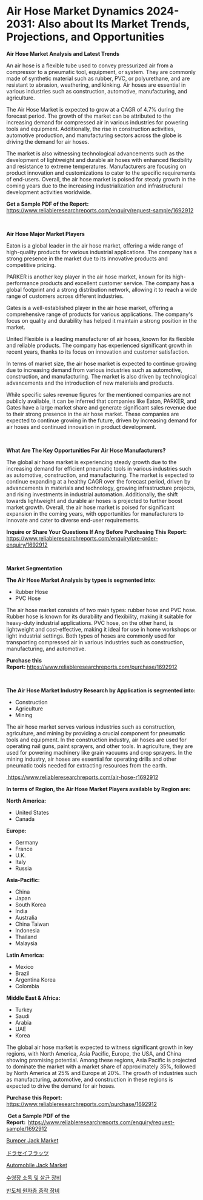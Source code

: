 <p><h1>Air Hose Market Dynamics 2024-2031: Also about Its Market Trends, Projections, and Opportunities</h1></p><p><strong>Air Hose Market Analysis and Latest Trends</strong></p>
<p><p>An air hose is a flexible tube used to convey pressurized air from a compressor to a pneumatic tool, equipment, or system. They are commonly made of synthetic material such as rubber, PVC, or polyurethane, and are resistant to abrasion, weathering, and kinking. Air hoses are essential in various industries such as construction, automotive, manufacturing, and agriculture.</p><p>The Air Hose Market is expected to grow at a CAGR of 4.7% during the forecast period. The growth of the market can be attributed to the increasing demand for compressed air in various industries for powering tools and equipment. Additionally, the rise in construction activities, automotive production, and manufacturing sectors across the globe is driving the demand for air hoses.</p><p>The market is also witnessing technological advancements such as the development of lightweight and durable air hoses with enhanced flexibility and resistance to extreme temperatures. Manufacturers are focusing on product innovation and customizations to cater to the specific requirements of end-users. Overall, the air hose market is poised for steady growth in the coming years due to the increasing industrialization and infrastructural development activities worldwide.</p></p>
<p><strong>Get a Sample PDF of the Report:&nbsp;</strong> <a href="https://www.reliableresearchreports.com/enquiry/request-sample/1692912">https://www.reliableresearchreports.com/enquiry/request-sample/1692912</a></p>
<p>&nbsp;</p>
<p><strong>Air Hose Major Market Players</strong></p>
<p><p>Eaton is a global leader in the air hose market, offering a wide range of high-quality products for various industrial applications. The company has a strong presence in the market due to its innovative products and competitive pricing.</p><p>PARKER is another key player in the air hose market, known for its high-performance products and excellent customer service. The company has a global footprint and a strong distribution network, allowing it to reach a wide range of customers across different industries.</p><p>Gates is a well-established player in the air hose market, offering a comprehensive range of products for various applications. The company's focus on quality and durability has helped it maintain a strong position in the market.</p><p>United Flexible is a leading manufacturer of air hoses, known for its flexible and reliable products. The company has experienced significant growth in recent years, thanks to its focus on innovation and customer satisfaction.</p><p>In terms of market size, the air hose market is expected to continue growing due to increasing demand from various industries such as automotive, construction, and manufacturing. The market is also driven by technological advancements and the introduction of new materials and products.</p><p>While specific sales revenue figures for the mentioned companies are not publicly available, it can be inferred that companies like Eaton, PARKER, and Gates have a large market share and generate significant sales revenue due to their strong presence in the air hose market. These companies are expected to continue growing in the future, driven by increasing demand for air hoses and continued innovation in product development.</p></p>
<p>&nbsp;</p>
<p><strong>What Are The Key Opportunities For Air Hose Manufacturers?</strong></p>
<p><p>The global air hose market is experiencing steady growth due to the increasing demand for efficient pneumatic tools in various industries such as automotive, construction, and manufacturing. The market is expected to continue expanding at a healthy CAGR over the forecast period, driven by advancements in materials and technology, growing infrastructure projects, and rising investments in industrial automation. Additionally, the shift towards lightweight and durable air hoses is projected to further boost market growth. Overall, the air hose market is poised for significant expansion in the coming years, with opportunities for manufacturers to innovate and cater to diverse end-user requirements.</p></p>
<p><strong>Inquire or Share Your Questions If Any Before Purchasing This Report:</strong> <a href="https://www.reliableresearchreports.com/enquiry/pre-order-enquiry/1692912">https://www.reliableresearchreports.com/enquiry/pre-order-enquiry/1692912</a></p>
<p>&nbsp;</p>
<p><strong>Market Segmentation</strong></p>
<p><strong>The Air Hose Market Analysis by types is segmented into:</strong></p>
<p><ul><li>Rubber Hose</li><li>PVC Hose</li></ul></p>
<p><p>The air hose market consists of two main types: rubber hose and PVC hose. Rubber hose is known for its durability and flexibility, making it suitable for heavy-duty industrial applications. PVC hose, on the other hand, is lightweight and cost-effective, making it ideal for use in home workshops or light industrial settings. Both types of hoses are commonly used for transporting compressed air in various industries such as construction, manufacturing, and automotive.</p></p>
<p><strong>Purchase this Report:&nbsp;</strong><a href="https://www.reliableresearchreports.com/purchase/1692912">https://www.reliableresearchreports.com/purchase/1692912</a></p>
<p>&nbsp;</p>
<p><strong>The Air Hose Market Industry Research by Application is segmented into:</strong></p>
<p><ul><li>Construction</li><li>Agriculture</li><li>Mining</li></ul></p>
<p><p>The air hose market serves various industries such as construction, agriculture, and mining by providing a crucial component for pneumatic tools and equipment. In the construction industry, air hoses are used for operating nail guns, paint sprayers, and other tools. In agriculture, they are used for powering machinery like grain vacuums and crop sprayers. In the mining industry, air hoses are essential for operating drills and other pneumatic tools needed for extracting resources from the earth.</p></p>
<p><a href="https://www.reliableresearchreports.com/air-hose-r1692912">&nbsp;https://www.reliableresearchreports.com/air-hose-r1692912</a></p>
<p><strong>In terms of Region, the Air Hose Market Players available by Region are:</strong></p>
<p>
    <p> <strong> North America: </strong>
        <ul>
            <li>United States</li>
            <li>Canada</li>
        </ul>
        </p> 
    <p> <strong> Europe: </strong>
        <ul>
            <li>Germany</li>
            <li>France</li>
            <li>U.K.</li>
            <li>Italy</li>
            <li>Russia</li>
        </ul>
        </p> 
    <p> <strong> Asia-Pacific: </strong>
        <ul>
            <li>China</li>
            <li>Japan</li>
            <li>South Korea</li>
            <li>India</li>
            <li>Australia</li>
            <li>China Taiwan</li>
            <li>Indonesia</li>
            <li>Thailand</li>
            <li>Malaysia</li>
        </ul>
        </p> 
    <p> <strong> Latin America: </strong>
        <ul>
            <li>Mexico</li>
            <li>Brazil</li>
            <li>Argentina Korea</li>
            <li>Colombia</li>
        </ul>
        </p> 
    <p> <strong> Middle East & Africa: </strong>
        <ul>
            <li>Turkey</li>
            <li>Saudi</li>
            <li>Arabia</li>
            <li>UAE</li>
            <li>Korea</li>
        </ul>
    </p>
    </p>
<p><p>The global air hose market is expected to witness significant growth in key regions, with North America, Asia Pacific, Europe, the USA, and China showing promising potential. Among these regions, Asia Pacific is projected to dominate the market with a market share of approximately 35%, followed by North America at 25% and Europe at 20%. The growth of industries such as manufacturing, automotive, and construction in these regions is expected to drive the demand for air hoses.</p></p>
<p><strong>Purchase this Report: </strong><a href="https://www.reliableresearchreports.com/purchase/1692912">https://www.reliableresearchreports.com/purchase/1692912</a></p>
<p>&nbsp;<strong>Get a Sample PDF of the Report:&nbsp;&nbsp;</strong><a href="https://www.reliableresearchreports.com/enquiry/request-sample/1692912">https://www.reliableresearchreports.com/enquiry/request-sample/1692912</a></p>
<p><strong></strong></p>
<p><p><a href="https://github.com/bobicer/Market-Research-Report-List-3/blob/main/bumper-jack-market.md">Bumper Jack Market</a></p><p><a href="https://github.com/reliezer65/Market-Research-Report-List-1/blob/main/9980174129095.md">ドラセイフラッツ</a></p><p><a href="https://github.com/timeliteaut/Market-Research-Report-List-3/blob/main/automobile-jack-market.md">Automobile Jack Market</a></p><p><a href="https://github.com/OliverBarry1954/Market-Research-Report-List-1/blob/main/5633764116554.md">수영장 소독 및 살균 장비</a></p><p><a href="https://github.com/asratman/Market-Research-Report-List-1/blob/main/7533166116553.md">반도체 원자층 증착 장비</a></p></p>